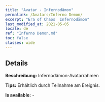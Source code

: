 ```yaml
---
title: "Avatar - Infernodämon"
permalink: /Avatars/Inferno Demon/
excerpt: "Era of Chaos  Infernodämon"
last_modified_at: 2021-05-05
locale: de
ref: "Inferno Demon.md"
toc: false
classes: wide
---
```

## Details

 **Beschreibung:** Infernodämon-Avatarrahmen 

 **Tips:** Erhältlich durch Teilnahme am Ereignis. 

 **Is available:**  - 

